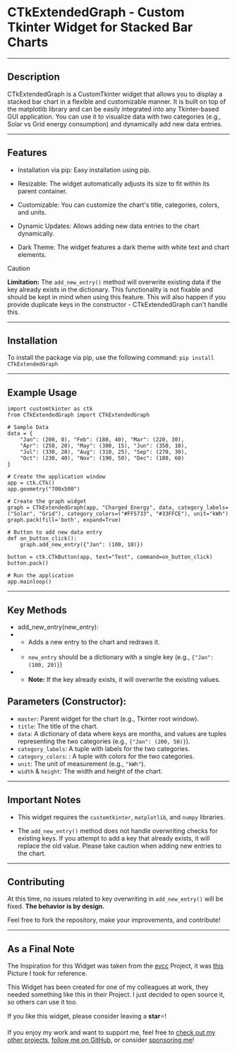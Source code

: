 # CTkExtendedGraph - Custom Tkinter Widget for Stacked Bar Charts

---

## Description

CTkExtendedGraph is a CustomTkinter widget that allows you to display a stacked bar chart in a flexible and customizable manner. It is built on top of the matplotlib library and can be easily integrated into any Tkinter-based GUI application. You can use it to visualize data with two categories (e.g., Solar vs Grid energy consumption) and dynamically add new data entries.

---

## Features

- Installation via pip: Easy installation using pip.

- Resizable: The widget automatically adjusts its size to fit within its parent container.

- Customizable: You can customize the chart's title, categories, colors, and units.

- Dynamic Updates: Allows adding new data entries to the chart dynamically.

- Dark Theme: The widget features a dark theme with white text and chart elements.

>[!CAUTION]
> **Limitation:** The `add_new_entry()` method will overwrite existing data if the key already exists in the dictionary. This functionality is not fixable and should be kept in mind when using this feature. This will also happen if you provide duplicate keys in the constructor - CTkExtendedGraph can't handle this.

---

## Installation

To install the package via pip, use the following command:
`pip install CTkExtendedGraph`

---

## Example Usage

```
import customtkinter as ctk
from CTkExtendedGraph import CTkExtendedGraph

# Sample Data
data = {
    "Jan": (200, 0), "Feb": (180, 40), "Mar": (220, 30),
    "Apr": (250, 20), "May": (300, 15), "Jun": (350, 10),
    "Jul": (330, 20), "Aug": (310, 25), "Sep": (270, 30),
    "Oct": (230, 40), "Nov": (190, 50), "Dec": (180, 60)
}

# Create the application window
app = ctk.CTk()
app.geometry("700x500")

# Create the graph widget
graph = CTkExtendedGraph(app, "Charged Energy", data, category_labels=("Solar", "Grid"), category_colors=("#FF5733", "#33FFCE"), unit="kWh")
graph.pack(fill='both', expand=True)

# Button to add new data entry
def on_button_click():
    graph.add_new_entry({"Jan": (100, 10)})

button = ctk.CTkButton(app, text="Test", command=on_button_click)
button.pack()

# Run the application
app.mainloop()

```

---

## Key Methods

- add_new_entry(new_entry):
- - Adds a new entry to the chart and redraws it.
- - `new_entry` should be a dictionary with a single key (e.g., `{"Jan": (100, 20)}`)
- - **Note:** If the key already exists, it will overwrite the existing values.

## Parameters (Constructor):
- `master`: Parent widget for the chart (e.g., Tkinter root window).
- `title`: The title of the chart.
- `data`: A dictionary of data where keys are months, and values are tuples representing the two categories (e.g., `{"Jan": (200, 50)}`).
- `category_labels`: A tuple with labels for the two categories.
- `category_colors`: : A tuple with colors for the two categories.
- `unit`:  The unit of measurement (e.g., `"kWh"`).
- `width` & `height`: The width and height of the chart.

---

## Important Notes

- This widget requires the `customtkinter`, `matplotlib`, and `numpy` libraries.

- The `add_new_entry()` method does not handle overwriting checks for existing keys. If you attempt to add a key that already exists, it will replace the old value. Please take caution when adding new entries to the chart.

---

## Contributing

At this time, no issues related to key overwriting in `add_new_entry()` will be fixed. **The behavior is by design.**

Feel free to fork the repository, make your improvements, and contribute!

---

## As a Final Note

The Inspiration for this Widget was taken from the [evcc](https://evcc.io/) Project, it was [this](https://evcc.io/img/screenshots/6_large_year_solar_dark.webp) Picture I took for reference.

This Widget has been created for one of my colleagues at work, they needed something like this in their Project. I just decided to open source it, so others can use it too.

If you like this widget, please consider leaving a **star**⭐!

If you enjoy my work and want to support me, feel free to [check out my other projects](https://github.com/iLollek?tab=repositories), [follow me on GitHub](https://github.com/iLollek), or consider [sponsoring me](https://paypal.me/ilollek)!